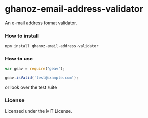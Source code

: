 ghanoz-email-address-validator
==============================

An e-mail address format validator.

### How to install

```javascript
npm install ghanoz-email-address-validator
```

### How to use

```javascript
var geav = require('geav');

geav.isValid('test@example.com');
```

or look over the test suite

### License

Licensed under the MIT License.